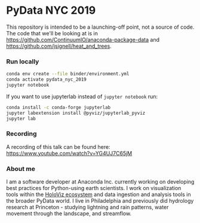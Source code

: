 # PyData NYC 2019

This repository is intended to be a launching-off point, not a source of code.
The code that we'll be looking at is in https://github.com/ContinuumIO/anaconda-package-data and https://github.com/jsignell/heat_and_trees.

### Run locally

```bash
conda env create --file binder/environment.yml
conda activate pydata_nyc_2019
jupyter notebook
```

If you want to use jupyterlab instead of `jupyter notebook` run:

```bash
conda install -c conda-forge jupyterlab
jupyter labextension install @pyviz/jupyterlab_pyviz
jupyter lab
```

### Recording
A recording of this talk can be found here: https://www.youtube.com/watch?v=YG4UJ7C65jM

### About me

I am a software developer at Anaconda Inc. currently working on developing best
practices for Python-using earth scientists. I work on visualization tools within the
[HoloViz ecosystem](https://holoviz.org) and data ingestion and analysis tools in the
broader PyData world. I live in Philadelphia and previously did hydrology research at
Princeton - studying lightning and rain patterns, water movement through the landscape,
and streamflow.

